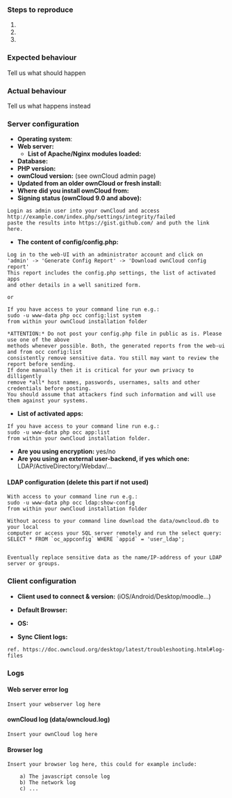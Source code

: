 <!--
Thanks for reporting issues back to ownCloud! 

This is the bug tracker for the OAuth2 component. Find other components at https://github.com/owncloud/core/blob/master/.github/CONTRIBUTING.md#guidelines 
    - If you have any support question please check out https://owncloud.org/support
    - For reporting potential security issues please see https://owncloud.org/security/

Before reporting any issues please make sure that you're using the latest available version of the app for your ownCloud server, see https://marketplace.owncloud.com/apps/oauth2

To make it possible for us to help you please fill out below information carefully.
--> 
### Steps to reproduce
1.
2.
3.

### Expected behaviour
Tell us what should happen

### Actual behaviour
Tell us what happens instead

### Server configuration

- **Operating system**:
- **Web server:**
    - **List of Apache/Nginx modules loaded:** 
- **Database:**
- **PHP version:**
- **ownCloud version:** (see ownCloud admin page)
- **Updated from an older ownCloud or fresh install:**
- **Where did you install ownCloud from:**
- **Signing status (ownCloud 9.0 and above):**

```
Login as admin user into your ownCloud and access 
http://example.com/index.php/settings/integrity/failed 
paste the results into https://gist.github.com/ and puth the link here.
```

- **The content of config/config.php:**

```
Log in to the web-UI with an administrator account and click on
'admin' -> 'Generate Config Report' -> 'Download ownCloud config report'
This report includes the config.php settings, the list of activated apps
and other details in a well sanitized form.

or 

If you have access to your command line run e.g.:
sudo -u www-data php occ config:list system
from within your ownCloud installation folder

*ATTENTION:* Do not post your config.php file in public as is. Please use one of the above
methods whenever possible. Both, the generated reports from the web-ui and from occ config:list
consistently remove sensitive data. You still may want to review the report before sending.
If done manually then it is critical for your own privacy to dilligently
remove *all* host names, passwords, usernames, salts and other credentials before posting.
You should assume that attackers find such information and will use them against your systems.
```

- **List of activated apps:**

```
If you have access to your command line run e.g.:
sudo -u www-data php occ app:list
from within your ownCloud installation folder.
```


- **Are you using encryption:** yes/no
- **Are you using an external user-backend, if yes which one:** LDAP/ActiveDirectory/Webdav/...

#### LDAP configuration (delete this part if not used)

```
With access to your command line run e.g.:
sudo -u www-data php occ ldap:show-config
from within your ownCloud installation folder

Without access to your command line download the data/owncloud.db to your local
computer or access your SQL server remotely and run the select query:
SELECT * FROM `oc_appconfig` WHERE `appid` = 'user_ldap';


Eventually replace sensitive data as the name/IP-address of your LDAP server or groups.
```

### Client configuration

- **Client used to connect & version:** (iOS/Android/Desktop/moodle...)
- **Default Browser:**
- **OS:**

- **Sync Client logs:**
```
ref. https://doc.owncloud.org/desktop/latest/troubleshooting.html#log-files
```

### Logs

#### Web server error log
```
Insert your webserver log here
```

#### ownCloud log (data/owncloud.log)
```
Insert your ownCloud log here
```

#### Browser log
```
Insert your browser log here, this could for example include:

    a) The javascript console log
    b) The network log 
    c) ...
```
